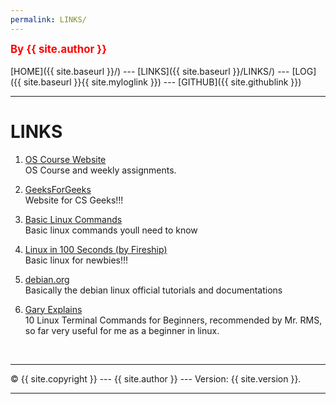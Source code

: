 ```yaml
---
permalink: LINKS/
---
```

<span style="color:red; font-weight:bold; font-size:larger;">By {{ site.author }}</span>
<br><br>
[HOME]({{ site.baseurl }}/) ---
[LINKS]({{ site.baseurl }}/LINKS/) ---
[LOG]({{ site.baseurl }}{{ site.myloglink }}) ---
[GITHUB]({{ site.githublink }})
<br>
<hr>

# LINKS

1. [OS Course Website](https://os.vlsm.org/)<br>
OS Course and weekly assignments.

2. [GeeksForGeeks](https://www.geeksforgeeks.org/)<br>
Website for CS Geeks!!!

3. [Basic Linux Commands](https://linoxide.com/linux-command/essential-linux-basic-commands/)<br>
Basic linux commands youll need to know

4. [Linux in 100 Seconds (by Fireship)](https://www.youtube.com/watch?v=rrB13utjYV4)<br>
Basic linux for newbies!!!

5. [debian.org](https://www.debian.org/doc/manuals/debian-reference/ch01.en.html)<br>
Basically the debian linux official tutorials and documentations

6. [Gary Explains](https://www.youtube.com/watch?v=CpTfQ-q6MPU)<br>
10 Linux Terminal Commands for Beginners, recommended by Mr. RMS, so far very useful for me as a beginner in linux.

<br>
<hr>
&copy; {{ site.copyright }} --- {{ site.author }} --- Version: {{ site.version }}.
<hr>
<br>
